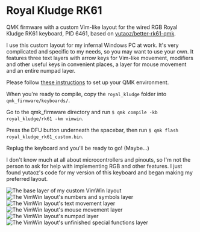 # Royal Kludge RK61

QMK firmware with a custom Vim-like layout for the wired RGB Royal Kludge
RK61 keyboard, PID 6461, based on [yutaoz/better-rk61-qmk](https://github.com/yutaoz/better-rk61-qmk).

I use this custom layout for my infernal Windows PC at work. It's very
complicated and specific to my needs, so you may want to use your own.
It features three text layers with arrow keys for Vim-like movement,
modifiers and other useful keys in convenient places, a layer for mouse
movement and an entire numpad layer.

Please follow [these instructions](https://docs.qmk.fm/newbs) to set up
your QMK environment.

When you're ready to compile, copy the `royal_kludge` folder into
`qmk_firmware/keyboards/`.

Go to the qmk_firmware directory and run `$ qmk compile -kb
royal_kludge/rk61 -km vimwin`.

Press the DFU button underneath the spacebar, then
run `$ qmk flash royal_kludge_rk61_custom.bin`.

Replug the keyboard and you'll be ready to go! (Maybe...)

I don't know much at all about microcontrollers and pinouts, so I'm not
the person to ask for help with implementing RGB and other features.
I just found yutaoz's code for my version of this
keyboard and began making my preferred layout.

![The base layer of my custom VimWin layout](/keymaps/vimwin/img/rk61_vimwin_layer0.png)
![The VimWin layout's numbers and symbols layer](/keymaps/vimwin/img/rk61_vimwin_layer1.png)
![The VimWin layout's text movement layer](/keymaps/vimwin/img/rk61_vimwin_layer2.png)
![The VimWin layout's mouse movement layer](/keymaps/vimwin/img/rk61_vimwin_layer3.png)
![The VimWin layout's numpad layer](/keymaps/vimwin/img/rk61_vimwin_layer4.png)
![The VimWin layout's unfinished special functions layer](/keymaps/vimwin/img/rk61_vimwin_layer5.png)

